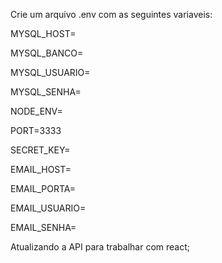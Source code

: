 Crie um arquivo .env com as seguintes variaveis:

MYSQL_HOST= 

MYSQL_BANCO=

MYSQL_USUARIO=

MYSQL_SENHA=

NODE_ENV=

PORT=3333

SECRET_KEY= 

EMAIL_HOST=

EMAIL_PORTA=

EMAIL_USUARIO=

EMAIL_SENHA=


Atualizando a API para trabalhar com react;
